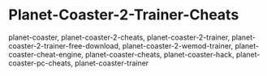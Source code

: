 # Planet-Coaster-2-Trainer-Cheats
planet-coaster, planet-coaster-2-cheats, planet-coaster-2-trainer, planet-coaster-2-trainer-free-download, planet-coaster-2-wemod-trainer, planet-coaster-cheat-engine, planet-coaster-cheats, planet-coaster-hack, planet-coaster-pc-cheats, planet-coaster-trainer
